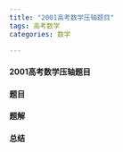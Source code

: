 ```yaml
---
title: "2001高考数学压轴题目"
tags: 高考数学
categories: 数学

---
```



#### 2001高考数学压轴题目


#### 题目

#### 题解

#### 总结



